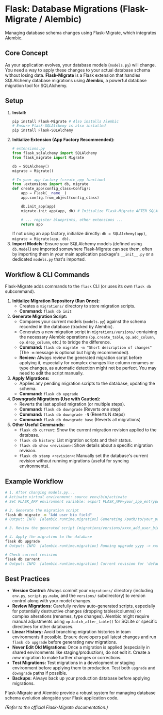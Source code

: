 # Flask: Database Migrations (Flask-Migrate / Alembic)

Managing database schema changes using Flask-Migrate, which integrates Alembic.

## Core Concept

As your application evolves, your database models (`models.py`) will change. You need a way to apply these changes to your actual database schema without losing data. **Flask-Migrate** is a Flask extension that handles SQLAlchemy database migrations using **Alembic**, a powerful database migration tool for SQLAlchemy.

## Setup

1.  **Install:**
    ```bash
    pip install Flask-Migrate # Also installs Alembic
    # Ensure Flask-SQLAlchemy is also installed
    pip install Flask-SQLAlchemy
    ```
2.  **Initialize Extension (App Factory Recommended):**
    ```python
    # extensions.py
    from flask_sqlalchemy import SQLAlchemy
    from flask_migrate import Migrate

    db = SQLAlchemy()
    migrate = Migrate()

    # In your app factory (create_app function)
    from .extensions import db, migrate
    def create_app(config_class=Config):
        app = Flask(__name__)
        app.config.from_object(config_class)

        db.init_app(app)
        migrate.init_app(app, db) # Initialize Flask-Migrate AFTER SQLAlchemy

        # ... register blueprints, other extensions ...
        return app
    ```
    If not using an app factory, initialize directly: `db = SQLAlchemy(app)`, `migrate = Migrate(app, db)`.
3.  **Import Models:** Ensure your SQLAlchemy models (defined using `db.Model`) are imported somewhere Flask-Migrate can see them, often by importing them in your main application package's `__init__.py` or a dedicated `models.py` that's imported.

## Workflow & CLI Commands

Flask-Migrate adds commands to the `flask` CLI (or uses its own `flask db` subcommand).

1.  **Initialize Migration Repository (Run Once):**
    *   Creates a `migrations/` directory to store migration scripts.
    *   **Command:** `flask db init`
2.  **Generate Migration Script:**
    *   Compares your current models (`models.py`) against the schema recorded in the database (tracked by Alembic).
    *   Generates a new migration script in `migrations/versions/` containing the necessary Alembic operations (`op.create_table`, `op.add_column`, `op.drop_column`, etc.) to bridge the difference.
    *   **Command:** `flask db migrate -m "Short description of changes"` (The `-m` message is optional but highly recommended).
    *   **Review:** Always review the generated migration script before applying it, especially for complex changes like column renames or type changes, as automatic detection might not be perfect. You may need to edit the script manually.
3.  **Apply Migrations:**
    *   Applies any pending migration scripts to the database, updating the schema.
    *   **Command:** `flask db upgrade`
4.  **Downgrade Migrations (Use with Caution):**
    *   Reverts the last applied migration (or multiple steps).
    *   **Command:** `flask db downgrade` (Reverts one step)
    *   **Command:** `flask db downgrade -N` (Reverts N steps)
    *   **Command:** `flask db downgrade base` (Reverts all migrations)
5.  **Other Useful Commands:**
    *   `flask db current`: Show the current migration revision applied to the database.
    *   `flask db history`: List migration scripts and their status.
    *   `flask db show <revision>`: Show details about a specific migration revision.
    *   `flask db stamp <revision>`: Manually set the database's current revision without running migrations (useful for syncing environments).

## Example Workflow

```bash
# 1. After changing models.py...
# Activate virtual environment: source venv/bin/activate
# Set FLASK_APP environment variable: export FLASK_APP=your_app_entrypoint.py

# 2. Generate the migration script
flask db migrate -m "Add user bio field"
# Output: INFO  [alembic.runtime.migration] Generating /path/to/your_project/migrations/versions/xxxx_add_user_bio_field.py ... done

# 3. Review the generated script (migrations/versions/xxxx_add_user_bio_field.py) - IMPORTANT!

# 4. Apply the migration to the database
flask db upgrade
# Output: INFO  [alembic.runtime.migration] Running upgrade yyyy -> xxxx, Add user bio field

# Check current revision
flask db current
# Output: INFO  [alembic.runtime.migration] Current revision for 'default': xxxx (head), Add user bio field
```

## Best Practices

*   **Version Control:** Always commit your `migrations/` directory (including `env.py`, `script.py.mako`, and the `versions/` subdirectory) to version control along with your model changes.
*   **Review Migrations:** Carefully review auto-generated scripts, especially for potentially destructive changes (dropping tables/columns) or complex alterations (renames, type changes). Alembic might require manual adjustments using `op.batch_alter_table()` for SQLite or specific directives for other databases.
*   **Linear History:** Avoid branching migration histories in team environments if possible. Ensure developers pull latest changes and run `flask db upgrade` before generating new migrations.
*   **Never Edit Old Migrations:** Once a migration is applied (especially in shared environments like staging/production), do not edit it. Create a *new* migration to make further changes or corrections.
*   **Test Migrations:** Test migrations in a development or staging environment before applying them to production. Test both `upgrade` and `downgrade` paths if possible.
*   **Backups:** Always back up your production database before applying migrations.

Flask-Migrate and Alembic provide a robust system for managing database schema evolution alongside your Flask application code.

*(Refer to the official Flask-Migrate documentation.)*